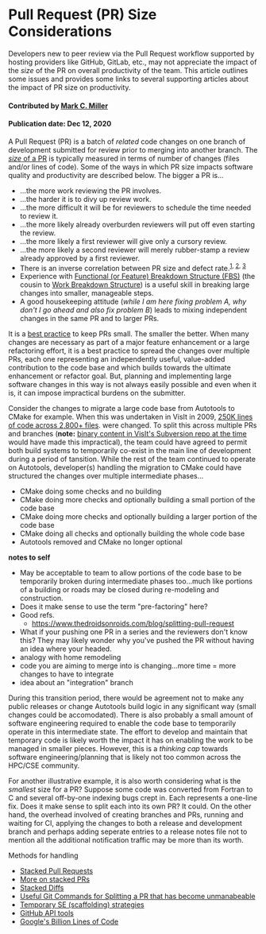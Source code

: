 # Pull Request (PR) Size Considerations

<!-- deck text start -->
Developers new to peer review via the Pull Request workflow supported by
hosting providers like GitHub, GitLab, etc., may not appreciate the
impact of the *size* of the PR on overall productivity of the team.
This article outlines some issues and provides some links to several
supporting articles about the impact of PR size on productivity.
<!-- deck text end --> 

#### Contributed by [Mark C. Miller](http://github.com/markcmiller86 "Mark C. Miller")
#### Publication date: Dec 12, 2020

A Pull Request (PR) is a batch of *related* code changes on one branch of development
submitted for review prior to merging into another branch. The
[*size* of a PR](https://sourcelevel.io/blog/5-metrics-engineering-managers-can-extract-from-pull-requests)
is typically measured in terms of number of changes (files and/or lines of code). Some
of the ways in which PR size impacts software quality and productivity are described
below. The bigger a PR is...
* ...the more work reviewing the PR involves.
* ...the harder it is to divy up review work.
* ...the more difficult it will be for reviewers to schedule the time needed to review it.
* ...the more likely already overburden reviewers will put off even starting the review.
* ...the more likely a first reviewer will give only a cursory review.
* ...the more likely a second reviewer will merely rubber-stamp a review already approved by a first reviewer.
* There is an inverse correlation between PR size and defect
rate.<sup>[1](https://sback.it/publications/icse2018seip.pdf),
[2](https://www.microsoft.com/en-us/research/wp-content/uploads/2016/02/bosu2015useful.pdf),
[3](https://www.microsoft.com/en-us/research/wp-content/uploads/2015/05/PID3556473.pdf)</sup>
* Experience with
[Functional (or Feature) Breakdown Structure (FBS)](https://www.syngenics.com/papers/2009JPC5344F_AIAA_DeHoff.pdf)
(the cousin to
[Work Breakdown Structure](https://en.wikipedia.org/wiki/Work_breakdown_structure))
is a useful skill in breaking large changes into smaller, manageable steps.
* A good housekeeping attitude
(*while I am here fixing problem A, why don't I go ahead and also fix problem B*) leads to
mixing independent changes in the same PR and to larger PRs.

It is a [best practice](https://smartbear.com/learn/code-review/best-practices-for-peer-code-review/)
to keep PRs small. The smaller the better. When many changes
are necessary as part of a major feature enhancement or a large refactoring effort,
it is a best practice to spread the changes over multiple PRs, each one representing
an independently useful, value-added contribution to the code base and which builds
towards the ultimate enhancement or refactor goal. But, planning and implementing
large software changes in this way is not always easily possible and even when it is,
it can impose impractical burdens on the submitter.

Consider the changes to migrate a large code base from Autotools to CMake for example.
When this was undertaken in VisIt in 2009,
[250K lines of code across 2,800+ files](https://github.com/visit-dav/visit/commit/4c9f66cdbbd0d311e24023da441024cf85de936b).
were changed. To split this across multiple PRs and branches (**note:**
[binary content in VisIt's Subversion repo at the time](https://bssw.io/blog_posts/continuous-technology-refreshment-an-introduction-using-recent-tech-refresh-experiences-on-visit) would have made this impractical),
the team could have agreed to permit both build systems to temporarily co-exist
in the main line of development during a period of tansition. While the rest of the team
continued to operate on Autotools, developer(s) handling the migration to CMake could
have structured the changes over multiple intermediate phases...

* CMake doing some checks and no building
* CMake doing more checks and optionally building a small portion of the code base
* CMake doing more checks and optionally building a larger portion of the code base
* CMake doing all checks and optionally building the whole code base
* Autotools removed and CMake no longer optional

**notes to self**
* May be acceptable to team to allow portions of the code base to be temporarily broken
during intermediate phases too...much like portions of a building or roads may be closed
during re-modeling and construction.
* Does it make sense to use the term "pre-factoring" here?
* Good refs.
  * https://www.thedroidsonroids.com/blog/splitting-pull-request
* What if your pushing one PR in a series and the reviewers don't know this? They
may likely wonder why you've pushed the PR without having an idea where your headed.
* analogy with home remodeling
* code you are aiming to merge into is changing...more time = more changes to have to integrate
* idea about an "integration" branch

During this transition period, there would be agreement not to make any public releases
or change Autotools build logic in any significant way (small changes could be accomodated).
There is also probably a small amount of software engineering required to enable
the code base to temporarily operate in this intermediate state. The effort to develop
and maintain that temporary code is likely worth the impact it has on enabling the work
to be managed in smaller pieces. However, this is a *thinking cap* towards software
engineering/planning that is likely not too common across the HPC/CSE community.

For another illustrative example, it is also worth considering what is the *smallest*
size for a PR? Suppose some code was converted from Fortran to C and several off-by-one
indexing bugs crept in. Each represents a one-line fix. Does it make sense to split each
into its own PR? It could. On the other hand, the overhead involved of creating branches
and PRs, running and waiting for CI, applying the changes to both a release and development
branch and perhaps adding seperate entries to a release notes file not to mention all the
additional notification traffic may be more than its worth.

Methods for handling

* [Stacked Pull Requests](https://www.michaelagreiler.com/stacked-pull-requests/)
* [More on stacked PRs](https://divyanshu013.dev/blog/code-review-stacked-prs/)
* [Stacked Diffs](https://jg.gg/2018/09/29/stacked-diffs-versus-pull-requests/)
* [Useful Git Commands for Splitting a PR that has become unmanabeable](https://derwolfe.net/2016/01/23/splitting-up-pull-requests/)
* [Temporary SE (scaffolding) strategies](https://glennstovall.com/5-ways-to-carve-large-pull-requests-into-bite-sized-ones/)
* [GitHub API tools](https://github.com/marketplace/stacked-pull-requests)
* [Google's Billion Lines of Code](https://cacm.acm.org/magazines/2016/7/204032-why-google-stores-billions-of-lines-of-code-in-a-single-repository/fulltext)
